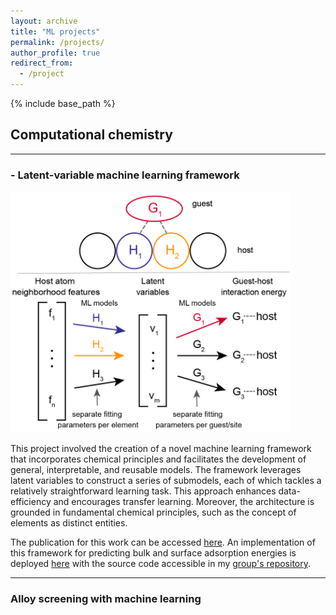 ```yaml
---
layout: archive
title: "ML projects"
permalink: /projects/
author_profile: true
redirect_from:
  - /project
---
```


{% include base_path %}

## Computational chemistry
---
### - Latent-variable machine learning framework

![title](/images/latent_variable_2.png)


This project involved the creation of a novel machine learning framework that incorporates chemical principles and facilitates the development of general, interpretable, and reusable models. The framework leverages latent variables to construct a series of submodels, each of which tackles a relatively straightforward learning task. This approach enhances data-efficiency and encourages transfer learning. Moreover, the architecture is grounded in fundamental chemical principles, such as the concept of elements as distinct entities.

The publication for this work can be accessed [here]().
An implementation of this framework for predicting bulk and surface adsorption energies is deployed [here]() with the source code accessible in my [group's repository](https://bitbucket.org/mmmontemore/surfep/src/master/).

---
### Alloy screening with machine learning